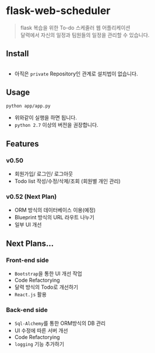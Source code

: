 # flask-web-scheduler
> flask 복습을 위한 To-do 스케줄러 웹 어플리케이션<br>
> 달력에서 자신의 일정과 팀원들의 일정을 관리할 수 있습니다.

## Install

```bash

```

- 아직은 ```private``` Repository인 관계로 설치법이 없습니다.

## Usage
```bash
python app/app.py
```

- 위와같이 실행을 하면 됩니다.
- ```python 2.7``` 이상의 버전을 권장합니다.

## Features
### v0.50
- 회원가입/ 로그인/ 로그아웃
- Todo list 작성/수정/삭제/조회 (회원별 개인 관리)

### v0.52 (Next Plan)
- ORM 방식의 데이터베이스 이용(예정)
- Blueprint 방식의 URL 라우트 나누기
- 일부 UI 개선


## Next Plans...
### Front-end side
- ```Bootstrap```을 통한 UI 개선 작업
- Code Refactorying
- 달력 방식의 Todo로 개선하기
- ```React.js``` 활용

### Back-end side
- ```Sql-Alchemy```를 통한 ORM방식의 DB 관리
- UI 수정에 따른 서버 개선
- Code Refactorying
- ```logging``` 기능 추가하기
